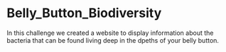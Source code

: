 # Belly_Button_Biodiversity

In this challenge we created a website to display information about the bacteria that can be found living deep in the dpeths of your belly button. 
